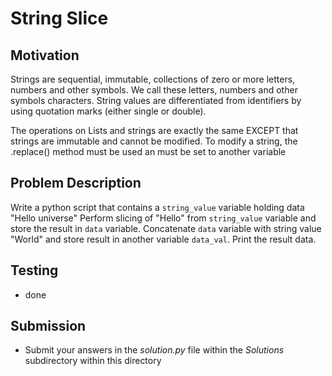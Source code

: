 # String Slice

## Motivation
Strings are sequential, immutable, collections of zero or more letters, numbers and other symbols. We call these letters, numbers and other symbols characters. String values are differentiated from identifiers by using quotation marks (either single or double).

The operations on Lists and strings are exactly the same EXCEPT that strings are immutable and cannot be modified. To modify a string, the .replace() method must be used an must be set to another variable

## Problem Description
Write a python script that contains a `string_value` variable holding data "Hello universe"
Perform slicing of "Hello" from `string_value` variable and store the result in  `data` variable.
Concatenate `data` variable with string value "World"  and store result in another variable `data_val`.
Print the result data.


## Testing
* done

## Submission
* Submit your answers in the *solution.py* file within the *Solutions* subdirectory within this directory
